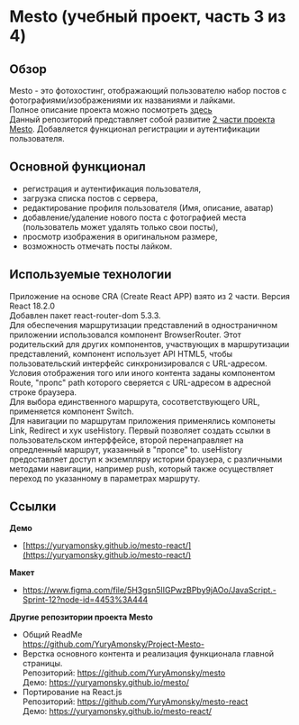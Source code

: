 # Mesto (учебный проект, часть 3 из 4)

## Обзор
Mesto - это фотохостинг, отображающий пользователю набор постов с фотографиями/изображениями их названиями и лайками.  
Полное описание проекта можно посмотреть [здесь](https://github.com/YuryAmonsky/Project-Mesto-)  
Данный репозиторий представляет собой развитие [2 части проекта Mesto](https://github.com/YuryAmonsky/mesto). Добавляется функционал регистрации и аутентификации пользователя.  

## Основной функционал
 - регистрация и аутентификация пользователя,
 - загрузка списка постов с сервера,
 - редактирование профиля пользователя (Имя, описание, аватар)
 - добавление/удаление нового поста с фотографией места (пользователь может удалять только свои посты),
 - просмотр изображения в оригинальном размере,
 - возможность отмечать посты лайком. 

## Используемые технологии  
Приложение на основе CRA (Create React APP) взято из 2 части. Версия React 18.2.0  
Добавлен пакет react-router-dom 5.3.3.  
Для обеспечения маршрутизации представлений в одностраничном приложении использовался компонент BrowserRouter. Этот родительский для других компонентов, участвующих в маршрутизации представлений, компонент использует API HTML5, чтобы пользовательский интерфейс синхронизировался с URL-адресом.  
Условия отображения того или иного контента заданы компонентом Route, "пропс" path которого сверяется с URL-адресом в адресной строке браузера.  
Для выбора единственного маршрута, сосответствующего URL, применяется компонент Switch.  
Для навигации по маршрутам приложения применялись компонеты Link, Redirect и хук useHistory. Первый позволяет создать ссылки в пользовательском интерффейсе, второй перенаправляет на опредленный маршрут, указанный в "пропсе" to. useHistory предоставляет доступ к  экземпляру истории браузера, с различными методами навигации, например push, который также осуществляет переход по указанному в параметрах маршруту.

## Ссылки
**Демо**
* [https://yuryamonsky.github.io/mesto-react/](https://yuryamonsky.github.io/mesto-react/)  
  
**Макет**  
* https://www.figma.com/file/5H3gsn5lIGPwzBPby9jAOo/JavaScript.-Sprint-12?node-id=4453%3A444  
  
**Другие репозитории проекта Mesto**
* Общий ReadMe   
  https://github.com/YuryAmonsky/Project-Mesto-  
* Верстка основного контента и реализация функционала главной страницы.  
   Репозиторий: https://github.com/YuryAmonsky/mesto  
   Демо: https://yuryamonsky.github.io/mesto/    
* Портирование на React.js  
   Репозиторий: https://github.com/YuryAmonsky/mesto-react  
   Демо: https://yuryamonsky.github.io/mesto-react/  
